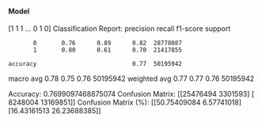 #### Model
[1 1 1 ... 0 1 0]
Classification Report:
              precision    recall  f1-score   support

           0       0.76      0.89      0.82  28778087
           1       0.80      0.61      0.70  21417855

    accuracy                           0.77  50195942
   macro avg       0.78      0.75      0.76  50195942
weighted avg       0.77      0.77      0.76  50195942

Accuracy: 0.7699097468875074
Confusion Matrix:
[[25476494  3301593]
 [ 8248004 13169851]]
Confusion Matrix (%):
[[50.75409084  6.57741018]
 [16.43161513 26.23688385]]

